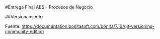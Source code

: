 #Entrega Final AES - Procesos de Negocio

##Versionamiento

Fuente: https://documentation.bonitasoft.com/bonita/7.10/git-versioning-community-edition